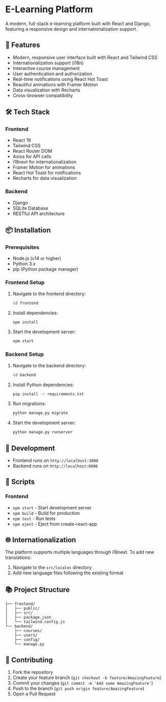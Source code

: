 # E-Learning Platform

A modern, full-stack e-learning platform built with React and Django, featuring a responsive design and internationalization support.

## 🚀 Features

- Modern, responsive user interface built with React and Tailwind CSS
- Internationalization support (i18n)
- Interactive course management
- User authentication and authorization
- Real-time notifications using React Hot Toast
- Beautiful animations with Framer Motion
- Data visualization with Recharts
- Cross-browser compatibility

## 🛠️ Tech Stack

### Frontend
- React 19
- Tailwind CSS
- React Router DOM
- Axios for API calls
- i18next for internationalization
- Framer Motion for animations
- React Hot Toast for notifications
- Recharts for data visualization

### Backend
- Django
- SQLite Database
- RESTful API architecture

## 📦 Installation

### Prerequisites
- Node.js (v14 or higher)
- Python 3.x
- pip (Python package manager)

### Frontend Setup
1. Navigate to the frontend directory:
   ```bash
   cd frontend
   ```

2. Install dependencies:
   ```bash
   npm install
   ```

3. Start the development server:
   ```bash
   npm start
   ```

### Backend Setup
1. Navigate to the backend directory:
   ```bash
   cd backend
   ```

2. Install Python dependencies:
   ```bash
   pip install -r requirements.txt
   ```

3. Run migrations:
   ```bash
   python manage.py migrate
   ```

4. Start the development server:
   ```bash
   python manage.py runserver
   ```

## 🔧 Development

- Frontend runs on `http://localhost:3000`
- Backend runs on `http://localhost:8000`

## 📝 Scripts

### Frontend
- `npm start` - Start development server
- `npm build` - Build for production
- `npm test` - Run tests
- `npm eject` - Eject from create-react-app

## 🌐 Internationalization

The platform supports multiple languages through i18next. To add new translations:
1. Navigate to the `src/locales` directory
2. Add new language files following the existing format

## 📚 Project Structure

```
├── frontend/
│   ├── public/
│   ├── src/
│   ├── package.json
│   └── tailwind.config.js
└── backend/
    ├── courses/
    ├── users/
    ├── config/
    └── manage.py
```

## 🤝 Contributing

1. Fork the repository
2. Create your feature branch (`git checkout -b feature/AmazingFeature`)
3. Commit your changes (`git commit -m 'Add some AmazingFeature'`)
4. Push to the branch (`git push origin feature/AmazingFeature`)
5. Open a Pull Request

